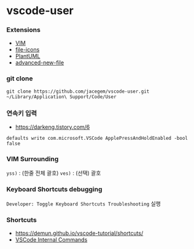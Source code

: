 # vscode-user

### Extensions

- [VIM](https://marketplace.visualstudio.com/items?itemName=vscodevim.vim)
- [file-icons](https://marketplace.visualstudio.com/items?itemName=file-icons.file-icons)
- [PlantUML](https://marketplace.visualstudio.com/items?itemName=jebbs.plantuml)
- [advanced-new-file](https://marketplace.visualstudio.com/items?itemName=patbenatar.advanced-new-file)

### git clone

```
git clone https://github.com/jacegem/vscode-user.git ~/Library/Application\ Support/Code/User
```

### 연속키 입력

- https://darkeng.tistory.com/6

```
defaults write com.microsoft.VSCode ApplePressAndHoldEnabled -bool false
```

### VIM Surrounding

`yss)` : (한줄 전체 괄호)
`ves)` : (선택) 괄호

### Keyboard Shortcuts debugging

`Developer: Toggle Keyboard Shortcuts Troubleshooting` 실행

### Shortcuts

- https://demun.github.io/vscode-tutorial/shortcuts/
- [VSCode Internal Commands](https://gist.github.com/skfarhat/4e88ef386c93b9dceb98121d9457edbf)
